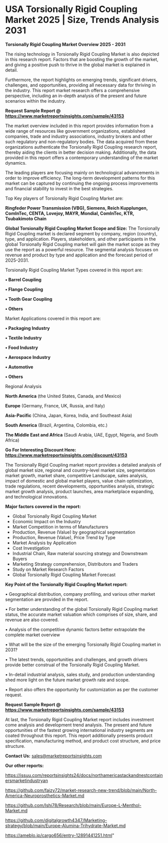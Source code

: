 # USA Torsionally Rigid Coupling Market 2025 | Size, Trends Analysis 2031

<Strong> Torsionally Rigid Coupling Market Overview 2025 - 2031</strong>

The rising technology in Torsionally Rigid Coupling Market is also depicted in this research report. Factors that are boosting the growth of the market, and giving a positive push to thrive in the global market is explained in detail.

Furthermore, the report highlights on emerging trends, significant drivers, challenges, and opportunities, providing all necessary data for thriving in the industry. This report market research offers a comprehensive perspective, including an in-depth analysis of the present and future scenarios within the industry.

<strong>Request Sample Report @ <a href=https://www.marketreportsinsights.com/sample/43153>https://www.marketreportsinsights.com/sample/43153</a></strong>

The market overview included in this report provides information from a wide range of resources like government organizations, established companies, trade and industry associations, industry brokers and other such regulatory and non-regulatory bodies. The data acquired from these organizations authenticate the Torsionally Rigid Coupling research report, thereby aiding the clients in better decision making. Additionally, the data provided in this report offers a contemporary understanding of the market dynamics.

The leading players are focusing mainly on technological advancements in order to improve efficiency. The long-term development patterns for this market can be captured by continuing the ongoing process improvements and financial stability to invest in the best strategies.

Top Key players of Torsionally Rigid Coupling Market are:

<strong>Ringfeder Power Transmission (VBG), Siemens, Reich Kupplungen, ComInTec, CENTA, Lovejoy, MAYR, Mondial, ComInTec, KTR, Tsubakimoto Chain</strong>

<strong><b>Global Torsionally Rigid Coupling Market Scope and Size:</b></strong>
The Torsionally Rigid Coupling market is declared segment by company, region (country), type, and application. Players, stakeholders, and other participants in the global Torsionally Rigid Coupling market will gain the market scope as they use the report as a powerful resource. The segmental analysis focuses on revenue and product by type and application and the forecast period of 2025-2031.

Torsionally Rigid Coupling Market Types covered in this report are:

<strong>•  Barrel Coupling

•  Flange Coupling

•  Tooth Gear Coupling

•  Others</strong>

Market Applications covered in this report are:

<strong>•  Packaging Industry

•  Textile Industry

•  Food Industry

•  Aerospace Industry

•  Automotive

•  Others</strong> 

Regional Analysis

<strong>North America</strong> (the United States, Canada, and Mexico)

<strong>Europe</strong> (Germany, France, UK, Russia, and Italy)

<strong>Asia-Pacific</strong> (China, Japan, Korea, India, and Southeast Asia)

<strong>South America</strong> (Brazil, Argentina, Colombia, etc.)

<strong>The Middle East and Africa</strong> (Saudi Arabia, UAE, Egypt, Nigeria, and South Africa)

<strong>Go For Interesting Discount Here: <a href=https://www.marketreportsinsights.com/discount/43153>https://www.marketreportsinsights.com/discount/43153</a></strong>

The Torsionally Rigid Coupling market report provides a detailed analysis of global market size, regional and country-level market size, segmentation market growth, market share, competitive Landscape, sales analysis, impact of domestic and global market players, value chain optimization, trade regulations, recent developments, opportunities analysis, strategic market growth analysis, product launches, area marketplace expanding, and technological innovations.

<strong><b>Major factors covered in the report:</b></strong>
<ul>
  <li>Global Torsionally Rigid Coupling Market </li>
  <li>Economic Impact on the Industry</li>
  <li>Market Competition in terms of Manufacturers</li>
  <li>Production, Revenue (Value) by geographical segmentation</li>
  <li>Production, Revenue (Value), Price Trend by Type</li>
  <li>Market Analysis by Application</li>
  <li>Cost Investigation</li>
  <li>Industrial Chain, Raw material sourcing strategy and Downstream Buyers</li>
  <li>Marketing Strategy comprehension, Distributors and Traders</li>
  <li>Study on Market Research Factors</li>
  <li>Global Torsionally Rigid Coupling Market Forecast</li>
</ul>

<strong><b>Key Point of the Torsionally Rigid Coupling Market report:</b></strong>

• Geographical distribution, company profiling, and various other market segmentation are provided in the report.

• For better understanding of the global Torsionally Rigid Coupling market status, the accurate market valuation which comprises of size, share, and revenue are also covered.

• Analysis of the competitive dynamic factors better extrapolate the complete market overview

• What will be the size of the emerging Torsionally Rigid Coupling market in 2031?

• The latest trends, opportunities and challenges, and growth drivers provide better construal of the Torsionally Rigid Coupling Market.

• In-detail industrial analysis, sales study, and production understanding shed more light on the future market growth rate and scope.

• Report also offers the opportunity for customization as per the customer request.

<strong>Request Sample Report @ <a href=https://www.marketreportsinsights.com/sample/43153>https://www.marketreportsinsights.com/sample/43153</a></strong>

At last, the Torsionally Rigid Coupling Market report includes investment come analysis and development trend analysis. The present and future opportunities of the fastest growing international industry segments are coated throughout this report. This report additionally presents product specification, manufacturing method, and product cost structure, and price structure.

<strong>Contact Us:</strong>
sales@marketreportsinsights.com

<strong>Our other reports:</strong>

<a href=https://issuu.com/reportsinsights24/docs/northamericastackandnestcontainersmarketindustryan>https://issuu.com/reportsinsights24/docs/northamericastackandnestcontainersmarketindustryan</a>

<a href=https://github.com/faizy72/market-research-new-trend/blob/main/North-America-Neuroprosthetics-Market.md>https://github.com/faizy72/market-research-new-trend/blob/main/North-America-Neuroprosthetics-Market.md</a>

<a href=https://github.com/Ishi78/Research/blob/main/Europe-L-Menthol-Market.md>https://github.com/Ishi78/Research/blob/main/Europe-L-Menthol-Market.md</a>

<a href=https://github.com/digitalgrowth4347/Marketing-strategy/blob/main/Europe-Alumina-Trihydrate-Market.md>https://github.com/digitalgrowth4347/Marketing-strategy/blob/main/Europe-Alumina-Trihydrate-Market.md</a>

<a href=https://ameblo.jp/cargo656/entry-12891441251.html>https://ameblo.jp/cargo656/entry-12891441251.html</a>"
